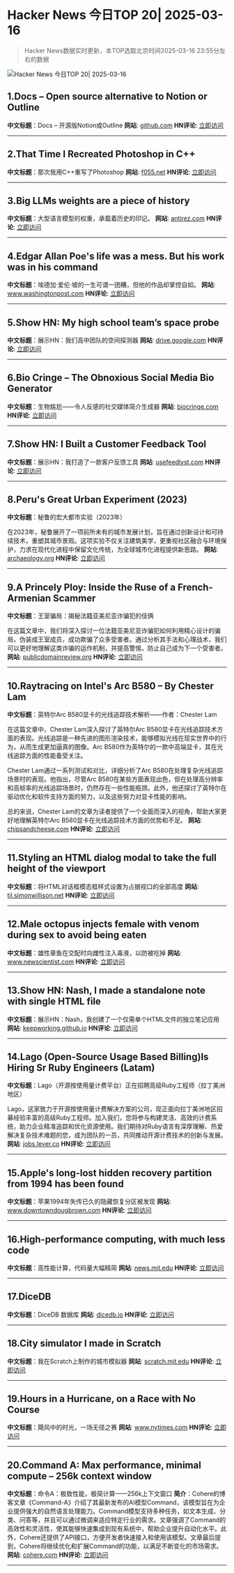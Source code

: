 # Hacker News 今日TOP 20| 2025-03-16

> Hacker News数据实时更新，本TOP选取北京时间2025-03-16 23:55分左右的数据

![Hacker News 今日TOP 20| 2025-03-16](https://img.chuhaix.com/2024/0910_imageFile-1665440404179-628424718_1725901191.png)

## 1.Docs – Open source alternative to Notion or Outline
**中文标题**：Docs – 开源版Notion或Outline
**网站**:  <a href='https://github.com/suitenumerique/docs' target='_blank' rel='nofollow'>github.com</a>
**HN评论**:  <a href='https://news.ycombinator.com/item?id=43378239&utm_source=www.chuhaix.com' target='_blank' rel='nofollow'>立即访问</a>

---

## 2.That Time I Recreated Photoshop in C++
**中文标题**：那次我用C++重写了Photoshop
**网站**:  <a href='https://f055.net/technology/that-time-i/that-time-i-recreated-photoshop-in-c/' target='_blank' rel='nofollow'>f055.net</a>
**HN评论**:  <a href='https://news.ycombinator.com/item?id=43374278&utm_source=www.chuhaix.com' target='_blank' rel='nofollow'>立即访问</a>

---

## 3.Big LLMs weights are a piece of history
**中文标题**：大型语言模型的权重，承载着历史的印记。
**网站**:  <a href='https://antirez.com/news/147' target='_blank' rel='nofollow'>antirez.com</a>
**HN评论**:  <a href='https://news.ycombinator.com/item?id=43378401&utm_source=www.chuhaix.com' target='_blank' rel='nofollow'>立即访问</a>

---

## 4.Edgar Allan Poe's life was a mess. But his work was in his command
**中文标题**：埃德加·爱伦·坡的一生可谓一团糟，但他的作品却掌控自如。
**网站**:  <a href='https://www.washingtonpost.com/books/2025/03/13/edgar-allan-poe-biography-kopley-review/' target='_blank' rel='nofollow'>www.washingtonpost.com</a>
**HN评论**:  <a href='https://news.ycombinator.com/item?id=43366124&utm_source=www.chuhaix.com' target='_blank' rel='nofollow'>立即访问</a>

---

## 5.Show HN: My high school team’s space probe
**中文标题**：展示HN：我们高中团队的空间探测器
**网站**:  <a href='https://drive.google.com/file/d/1_9V6lBTIfDsPdKCohQBc5Ed5UzDbnsrI/view?usp=sharing' target='_blank' rel='nofollow'>drive.google.com</a>
**HN评论**:  <a href='https://news.ycombinator.com/item?id=43377690&utm_source=www.chuhaix.com' target='_blank' rel='nofollow'>立即访问</a>

---

## 6.Bio Cringe – The Obnoxious Social Media Bio Generator
**中文标题**：生物尴尬——令人反感的社交媒体简介生成器
**网站**:  <a href='https://biocringe.com/' target='_blank' rel='nofollow'>biocringe.com</a>
**HN评论**:  <a href='https://news.ycombinator.com/item?id=43378934&utm_source=www.chuhaix.com' target='_blank' rel='nofollow'>立即访问</a>

---

## 7.Show HN: I Built a Customer Feedback Tool
**中文标题**：展示HN：我打造了一款客户反馈工具
**网站**:  <a href='https://usefeedlyst.com' target='_blank' rel='nofollow'>usefeedlyst.com</a>
**HN评论**:  <a href='https://news.ycombinator.com/item?id=43379395&utm_source=www.chuhaix.com' target='_blank' rel='nofollow'>立即访问</a>

---

## 8.Peru's Great Urban Experiment (2023)
**中文标题**：秘鲁的宏大都市实验（2023年）

在2023年，秘鲁展开了一项前所未有的城市发展计划，旨在通过创新设计和可持续技术，重塑其城市景观。这项实验不仅关注建筑美学，更重视社区融合与环境保护，力求在现代化进程中保留文化传统，为全球城市化进程提供新思路。
**网站**:  <a href='https://archaeology.org/issues/may-june-2023/features/peru-chimu-chan-chan/' target='_blank' rel='nofollow'>archaeology.org</a>
**HN评论**:  <a href='https://news.ycombinator.com/item?id=43376793&utm_source=www.chuhaix.com' target='_blank' rel='nofollow'>立即访问</a>

---

## 9.A Princely Ploy: Inside the Ruse of a French-Armenian Scammer
**中文标题**：王室骗局：揭秘法籍亚美尼亚诈骗犯的伎俩

在这篇文章中，我们将深入探讨一位法籍亚美尼亚诈骗犯如何利用精心设计的骗局，伪装成王室成员，成功欺骗了众多受害者。通过分析其手法和心理战术，我们可以更好地理解这类诈骗的运作机制，并提高警惕，防止自己成为下一个受害者。
**网站**:  <a href='https://publicdomainreview.org/essay/a-princely-ploy/' target='_blank' rel='nofollow'>publicdomainreview.org</a>
**HN评论**:  <a href='https://news.ycombinator.com/item?id=43359905&utm_source=www.chuhaix.com' target='_blank' rel='nofollow'>立即访问</a>

---

## 10.Raytracing on Intel's Arc B580 – By Chester Lam
**中文标题**：英特尔Arc B580显卡的光线追踪技术解析——作者：Chester Lam

在这篇文章中，Chester Lam深入探讨了英特尔Arc B580显卡在光线追踪技术方面的表现。光线追踪是一种先进的图形渲染技术，能够模拟光线在现实世界中的行为，从而生成更加逼真的图像。Arc B580作为英特尔的一款中高端显卡，其在光线追踪方面的性能备受关注。

Chester Lam通过一系列测试和对比，详细分析了Arc B580在处理复杂光线追踪场景时的表现。他指出，尽管Arc B580在某些方面表现出色，但在处理高分辨率和高帧率的光线追踪场景时，仍然存在一些性能瓶颈。此外，他还探讨了英特尔在驱动优化和软件支持方面的努力，以及这些努力对显卡性能的影响。

总的来说，Chester Lam的文章为读者提供了一个全面而深入的视角，帮助大家更好地理解英特尔Arc B580显卡在光线追踪技术方面的优势和不足。
**网站**:  <a href='https://chipsandcheese.com/p/raytracing-on-intels-arc-b580' target='_blank' rel='nofollow'>chipsandcheese.com</a>
**HN评论**:  <a href='https://news.ycombinator.com/item?id=43378330&utm_source=www.chuhaix.com' target='_blank' rel='nofollow'>立即访问</a>

---

## 11.Styling an HTML dialog modal to take the full height of the viewport
**中文标题**：将HTML对话框模态框样式设置为占据视口的全部高度
**网站**:  <a href='https://til.simonwillison.net/css/dialog-full-height' target='_blank' rel='nofollow'>til.simonwillison.net</a>
**HN评论**:  <a href='https://news.ycombinator.com/item?id=43378225&utm_source=www.chuhaix.com' target='_blank' rel='nofollow'>立即访问</a>

---

## 12.Male octopus injects female with venom during sex to avoid being eaten
**中文标题**：雄性章鱼在交配时向雌性注入毒液，以防被吃掉
**网站**:  <a href='https://www.newscientist.com/article/2471120-male-octopus-injects-female-with-venom-during-sex-to-avoid-being-eaten/' target='_blank' rel='nofollow'>www.newscientist.com</a>
**HN评论**:  <a href='https://news.ycombinator.com/item?id=43379119&utm_source=www.chuhaix.com' target='_blank' rel='nofollow'>立即访问</a>

---

## 13.Show HN: Nash, I made a standalone note with single HTML file
**中文标题**：展示HN：Nash，我创建了一个仅需单个HTML文件的独立笔记应用
**网站**:  <a href='https://keepworking.github.io/nash/' target='_blank' rel='nofollow'>keepworking.github.io</a>
**HN评论**:  <a href='https://news.ycombinator.com/item?id=43358914&utm_source=www.chuhaix.com' target='_blank' rel='nofollow'>立即访问</a>

---

## 14.Lago (Open-Source Usage Based Billing)Is Hiring Sr Ruby Engineers (Latam)
**中文标题**：Lago（开源按使用量计费平台）正在招聘高级Ruby工程师（拉丁美洲地区）

Lago，这家致力于开源按使用量计费解决方案的公司，现正面向拉丁美洲地区招募经验丰富的高级Ruby工程师。加入我们，您将参与构建灵活、高效的计费系统，助力企业精准追踪和优化资源使用。我们期待对Ruby语言有深厚理解、热爱解决复杂技术难题的您，成为团队的一员，共同推动开源计费技术的创新与发展。
**网站**:  <a href='https://jobs.lever.co/getlago/42f45126-a365-4f03-9736-565b26bc62f5' target='_blank' rel='nofollow'>jobs.lever.co</a>
**HN评论**:  <a href='https://news.ycombinator.com/item?id=43378329&utm_source=www.chuhaix.com' target='_blank' rel='nofollow'>立即访问</a>

---

## 15.Apple's long-lost hidden recovery partition from 1994 has been found
**中文标题**：苹果1994年失传已久的隐藏恢复分区被发现
**网站**:  <a href='https://www.downtowndougbrown.com/2025/03/apples-long-lost-hidden-recovery-partition-from-1994-has-been-found/' target='_blank' rel='nofollow'>www.downtowndougbrown.com</a>
**HN评论**:  <a href='https://news.ycombinator.com/item?id=43376033&utm_source=www.chuhaix.com' target='_blank' rel='nofollow'>立即访问</a>

---

## 16.High-performance computing, with much less code
**中文标题**：高性能计算，代码量大幅精简
**网站**:  <a href='https://news.mit.edu/2025/high-performance-computing-with-much-less-code-0313' target='_blank' rel='nofollow'>news.mit.edu</a>
**HN评论**:  <a href='https://news.ycombinator.com/item?id=43362667&utm_source=www.chuhaix.com' target='_blank' rel='nofollow'>立即访问</a>

---

## 17.DiceDB
**中文标题**：DiceDB 数据库
**网站**:  <a href='https://dicedb.io/' target='_blank' rel='nofollow'>dicedb.io</a>
**HN评论**:  <a href='https://news.ycombinator.com/item?id=43379262&utm_source=www.chuhaix.com' target='_blank' rel='nofollow'>立即访问</a>

---

## 18.City simulator I made in Scratch
**中文标题**：我在Scratch上制作的城市模拟器
**网站**:  <a href='https://scratch.mit.edu/projects/1061728417/' target='_blank' rel='nofollow'>scratch.mit.edu</a>
**HN评论**:  <a href='https://news.ycombinator.com/item?id=43353925&utm_source=www.chuhaix.com' target='_blank' rel='nofollow'>立即访问</a>

---

## 19.Hours in a Hurricane, on a Race with No Course
**中文标题**：飓风中的时光，一场无径之赛
**网站**:  <a href='https://www.nytimes.com/2025/03/12/magazine/adventure-race-hurricane.html' target='_blank' rel='nofollow'>www.nytimes.com</a>
**HN评论**:  <a href='https://news.ycombinator.com/item?id=43352466&utm_source=www.chuhaix.com' target='_blank' rel='nofollow'>立即访问</a>

---

## 20.Command A: Max performance, minimal compute – 256k context window
**中文标题**：命令A：极致性能，极简计算——256k上下文窗口
**简介**：Cohere的博客文章《Command-A》介绍了其最新发布的AI模型Command，该模型旨在为企业提供强大的自然语言处理能力。Command模型支持多种任务，如文本生成、分类、问答等，并且可以通过微调来适应特定行业的需求。文章强调了Command的高效性和灵活性，使其能够快速集成到现有系统中，帮助企业提升自动化水平。此外，Cohere还提供了API接口，方便开发者快速接入和使用该模型。文章最后提到，Cohere将继续优化和扩展Command的功能，以满足不断变化的市场需求。
**网站**:  <a href='https://cohere.com/blog/command-a' target='_blank' rel='nofollow'>cohere.com</a>
**HN评论**:  <a href='https://news.ycombinator.com/item?id=43360249&utm_source=www.chuhaix.com' target='_blank' rel='nofollow'>立即访问</a>

---

